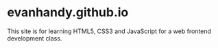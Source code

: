 # evanhandy.github.io
This site is for learning HTML5, CSS3 and JavaScript for a web frontend development class.
